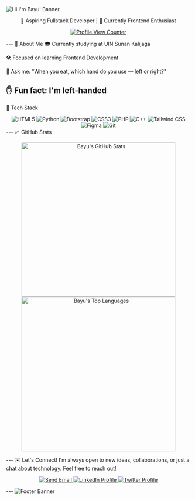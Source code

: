 <!-- Vintage Banner -->

<img src="https://capsule-render.vercel.app/api?type=waving&color=0:131842,25:E68369,50:ECCEAE,100:FBF6E2&height=200&section=header&text=Hi%20I'm%20Bayu!&fontSize=40&fontColor=FBF6E2&animation=fadeIn&font=Playball" alt="Hi I'm Bayu! Banner" />

<p align="center">🌟 Aspiring Fullstack Developer | 🎨 Currently Frontend Enthusiast</p>
<p align="center">
<a href="https://visitcount.itsvg.in">
<img src="https://komarev.com/ghpvc/?username=Wissasono11&label=Profile%20views&color=E68369&style=flat" alt="Profile View Counter"/>
</a>
</p>
---
💼 About Me
🎓 Currently studying at UIN Sunan Kalijaga

🛠️ Focused on learning Frontend Development

🧐 Ask me: "When you eat, which hand do you use — left or right?"

✋ Fun fact: I'm left-handed
---
🧰 Tech Stack
<div align="center">
<img src="https://img.shields.io/badge/-E68369?style=flat&logo=html5&logoColor=FBF6E2&label=" alt="HTML5" />
<img src="https://img.shields.io/badge/-131842?style=flat&logo=python&logoColor=FBF6E2&label=" alt="Python" />
<img src="https://img.shields.io/badge/-ECCEAE?style=flat&logo=bootstrap&logoColor=131842&label=" alt="Bootstrap" />
<img src="https://img.shields.io/badge/-FBF6E2?style=flat&logo=css3&logoColor=131842&label=" alt="CSS3" />
<img src="https://img.shields.io/badge/-E68369?style=flat&logo=php&logoColor=FBF6E2&label=" alt="PHP" />
<img src="https://img.shields.io/badge/-131842?style=flat&logo=c%2B%2B&logoColor=FBF6E2&label=" alt="C++" />
<img src="https://img.shields.io/badge/-ECCEAE?style=flat&logo=tailwindcss&logoColor=131842&label=" alt="Tailwind CSS" />
<img src="https://img.shields.io/badge/-FBF6E2?style=flat&logo=figma&logoColor=131842&label=" alt="Figma" />
<img src="https://img.shields.io/badge/-E68369?style=flat&logo=git&logoColor=FBF6E2&label=" alt="Git" />
</div>
---
📈 GitHub Stats
<p align="center">
<img src="https://github-readme-stats.vercel.app/api?username=Wissasono11&hide_border=false&include_all_commits=true&count_private=true&title_color=E68369&text_color=ECCEAE&icon_color=ECCEAE&bg_color=131842" width="420px" alt="Bayu's GitHub Stats" />
<img src="https://github-readme-stats.vercel.app/api/top-langs/?username=Wissasono11&layout=compact&hide_border=false&include_all_commits=true&count_private=true&title_color=E68369&text_color=ECCEAE&icon_color=ECCEAE&bg_color=131842" width="420px" alt="Bayu's Top Languages" />
</p>
---
✉️ Let's Connect!
I'm always open to new ideas, collaborations, or just a chat about technology. Feel free to reach out!

<p align="center">
<a href="mailto:your-email@example.com"> <!-- Replace with your email address -->
<img src="https://img.shields.io/badge/Email-D14836?style=for-the-badge&logo=gmail&logoColor=white" alt="Send Email">
</a>
<a href="https://linkedin.com/in/your-linkedin-profile" target="_blank"> <!-- Replace with your LinkedIn URL -->
<img src="https://img.shields.io/badge/LinkedIn-0077B5?style=for-the-badge&logo=linkedin&logoColor=white" alt="LinkedIn Profile">
</a>
<a href="https://twitter.com/your-twitter-handle" target="_blank"> <!-- Replace with your Twitter URL if available -->
<img src="https://img.shields.io/badge/Twitter-1DA1F2?style=for-the-badge&logo=twitter&logoColor=white" alt="Twitter Profile">
</a>
</p>
---
<!-- Vintage Footer -->

<img src="https://capsule-render.vercel.app/api?type=waving&color=0:131842,25:E68369,50:ECCEAE,100:FBF6E2&height=120&section=footer" alt="Footer Banner" />
